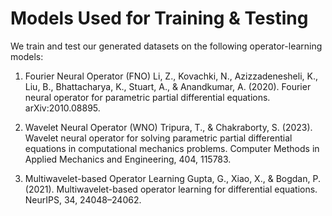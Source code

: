 # Models Used for Training & Testing

We train and test our generated datasets on the following operator-learning models:

1. Fourier Neural Operator (FNO)
Li, Z., Kovachki, N., Azizzadenesheli, K., Liu, B., Bhattacharya, K., Stuart, A., & Anandkumar, A. (2020). Fourier neural operator for parametric partial differential equations. arXiv:2010.08895.

2. Wavelet Neural Operator (WNO)
Tripura, T., & Chakraborty, S. (2023). Wavelet neural operator for solving parametric partial differential equations in computational mechanics problems. Computer Methods in Applied Mechanics and Engineering, 404, 115783.

3. Multiwavelet-based Operator Learning
Gupta, G., Xiao, X., & Bogdan, P. (2021). Multiwavelet-based operator learning for differential equations. NeurIPS, 34, 24048–24062.
